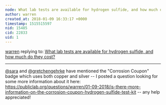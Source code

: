 ```yaml
---
node: What lab tests are available for hydrogen sulfide, and how much do they cost?
author: warren
created_at: 2018-01-09 16:33:17 +0000
timestamp: 1515515597
nid: 15485
cid: 22833
uid: 1
---
```




[warren](../profile/warren) replying to: [What lab tests are available for hydrogen sulfide, and how much do they cost?](../notes/warren/01-09-2018/what-lab-tests-are-available-for-hydrogen-sulfide-and-how-much-do-they-cost)

----
[@sara](/profile/sara) and [@gretchengehrke](/profile/gretchengehrke) have mentioned the "Corrosion Coupon" badge which uses both copper and silver -- I posted a question looking for some more information about it here: https://publiclab.org/questions/warren/01-09-2018/is-there-more-information-on-the-corrosion-coupon-hydrogen-sulfide-test-kit -- any help appreciated!